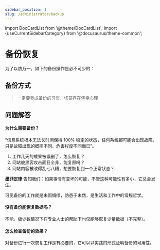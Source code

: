 ```yaml
---
sidebar_position: 1
slug: /administrator/backup
---
```


import DocCardList from '@theme/DocCardList';
import {useCurrentSidebarCategory} from '@docusaurus/theme-common';

# 备份恢复

为了以防万一，如下的备份操作是必不可少的：

## 备份方式

> 一定要养成备份的习惯，切莫存在侥幸心理

<DocCardList items={useCurrentSidebarCategory().items}/>

## 问题解答

#### 为什么需要备份？

“信息系统根本无法长时间保持 100% 稳定的状态，任何系统都可能会出现故障，只是故障出现的概率不同、危害程度不同而已”。  

1. 工作几天的成果被误删了，怎么恢复？
2. 网站被黑客攻击面目全非，能复原吗？
3. 网站内容被改得乱七八糟，想要恢复到一个正常状态？ 

**墨菲定律** 告知我们：如果事情有变坏的可能，不管这种可能性有多小，它总会发生。  

可见备份的工作就是未雨绸缪，防患于未然，是生活和工作中的常规哲学。  

#### 没有备份能恢复数据吗？

不能，极少数情况下在专业人士的帮助下也仅能够恢复少量数据（不完整）。

#### 怎么检查备份的效果？

对备份进行一次恢复工作是有必要的，它可以以实践的形式证明备份的可用性。

